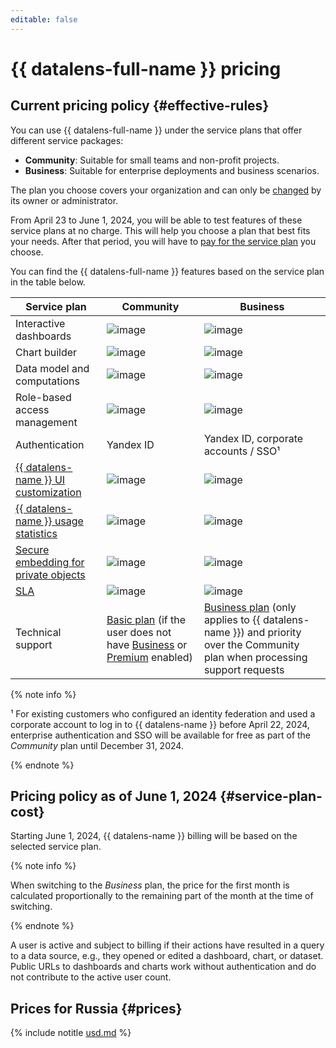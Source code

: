 ```yaml
---
editable: false
---
```


# {{ datalens-full-name }} pricing



## Current pricing policy {#effective-rules}

You can use {{ datalens-full-name }} under the service plans that offer different service packages:

* **Community**: Suitable for small teams and non-profit projects.
* **Business**: Suitable for enterprise deployments and business scenarios.

The plan you choose covers your organization and can only be [changed](./settings/service-plan.md#change-service-plan) by its owner or administrator.

From April 23 to June 1, 2024, you will be able to test features of these service plans at no charge. This will help you choose a plan that best fits your needs. After that period, you will have to [pay for the service plan](#service-plan-cost) you choose.

You can find the {{ datalens-full-name }} features based on the service plan in the table below.

| **Service plan** | **Community** | **Business** |
------------------ |---------------|---------------
| Interactive dashboards | ![image](../_assets/common/yes.svg) | ![image](../_assets/common/yes.svg) |
| Chart builder | ![image](../_assets/common/yes.svg) | ![image](../_assets/common/yes.svg) |
| Data model and computations | ![image](../_assets/common/yes.svg) | ![image](../_assets/common/yes.svg) |
| Role-based access management | ![image](../_assets/common/yes.svg) | ![image](../_assets/common/yes.svg) |
| Authentication | Yandex ID | Yandex ID, corporate accounts / SSO¹ |
| [{{ datalens-name }} UI customization](./settings/ui-customization.md) | ![image](../_assets/common/no.svg) | ![image](../_assets/common/yes.svg) |
| [{{ datalens-name }} usage statistics](./operations/connection/create-usage-tracking.md) | ![image](../_assets/common/no.svg) | ![image](../_assets/common/yes.svg) |
| [Secure embedding for private objects](./dashboard/embedded-objects.md#private-embedding) | ![image](../_assets/common/no.svg) | ![image](../_assets/common/yes.svg) |
| [SLA](https://yandex.com/legal/cloud_sla_datalens) | ![image](../_assets/common/no.svg) | ![image](../_assets/common/yes.svg) |
| Technical support | [Basic plan](../support/pricing.md#base) (if the user does not have [Business](../support/pricing.md#business) or [Premium](../support/pricing.md#premium) enabled) | [Business plan](../support/pricing.md#business) (only applies to {{ datalens-name }}) and priority over the Community plan when processing support requests |

{% note info %}

¹ For existing customers who configured an identity federation and used a corporate account to log in to {{ datalens-name }} before April 22, 2024, enterprise authentication and SSO will be available for free as part of the _Community_ plan until December 31, 2024.

{% endnote %}

## Pricing policy as of June 1, 2024 {#service-plan-cost}

Starting June 1, 2024, {{ datalens-name }} billing will be based on the selected service plan.

{% note info %}

When switching to the _Business_ plan, the price for the first month is calculated proportionally to the remaining part of the month at the time of switching.

{% endnote %}

A user is active and subject to billing if their actions have resulted in a query to a data source, e.g., they opened or edited a dashboard, chart, or dataset. Public URLs to dashboards and charts work without authentication and do not contribute to the active user count.

## Prices for Russia {#prices}



{% include notitle [usd.md](../_pricing/datalens/usd.md) %}

